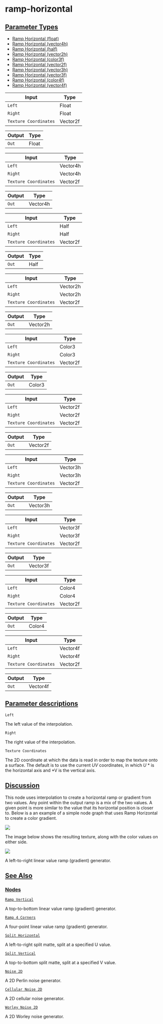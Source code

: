 # ramp-horizontal


[Parameter Types](/documentation/shadergraph/2d-procedural/ramp-horizontal#Parameter-Types)
-------------------------------------------------------------------------------------------

* [Ramp Horizontal (float)](#)
* [Ramp Horizontal (vector4h)](#)
* [Ramp Horizontal (half)](#)
* [Ramp Horizontal (vector2h)](#)
* [Ramp Horizontal (color3f)](#)
* [Ramp Horizontal (vector2f)](#)
* [Ramp Horizontal (vector3h)](#)
* [Ramp Horizontal (vector3f)](#)
* [Ramp Horizontal (color4f)](#)
* [Ramp Horizontal (vector4f)](#)

| Input | Type |
| --- | --- |
| `Left` | Float |
| `Right` | Float |
| `Texture Coordinates` | Vector2f |

| Output | Type |
| --- | --- |
| `Out` | Float |

| Input | Type |
| --- | --- |
| `Left` | Vector4h |
| `Right` | Vector4h |
| `Texture Coordinates` | Vector2f |

| Output | Type |
| --- | --- |
| `Out` | Vector4h |

| Input | Type |
| --- | --- |
| `Left` | Half |
| `Right` | Half |
| `Texture Coordinates` | Vector2f |

| Output | Type |
| --- | --- |
| `Out` | Half |

| Input | Type |
| --- | --- |
| `Left` | Vector2h |
| `Right` | Vector2h |
| `Texture Coordinates` | Vector2f |

| Output | Type |
| --- | --- |
| `Out` | Vector2h |

| Input | Type |
| --- | --- |
| `Left` | Color3 |
| `Right` | Color3 |
| `Texture Coordinates` | Vector2f |

| Output | Type |
| --- | --- |
| `Out` | Color3 |

| Input | Type |
| --- | --- |
| `Left` | Vector2f |
| `Right` | Vector2f |
| `Texture Coordinates` | Vector2f |

| Output | Type |
| --- | --- |
| `Out` | Vector2f |

| Input | Type |
| --- | --- |
| `Left` | Vector3h |
| `Right` | Vector3h |
| `Texture Coordinates` | Vector2f |

| Output | Type |
| --- | --- |
| `Out` | Vector3h |

| Input | Type |
| --- | --- |
| `Left` | Vector3f |
| `Right` | Vector3f |
| `Texture Coordinates` | Vector2f |

| Output | Type |
| --- | --- |
| `Out` | Vector3f |

| Input | Type |
| --- | --- |
| `Left` | Color4 |
| `Right` | Color4 |
| `Texture Coordinates` | Vector2f |

| Output | Type |
| --- | --- |
| `Out` | Color4 |

| Input | Type |
| --- | --- |
| `Left` | Vector4f |
| `Right` | Vector4f |
| `Texture Coordinates` | Vector2f |

| Output | Type |
| --- | --- |
| `Out` | Vector4f |

[Parameter descriptions](/documentation/shadergraph/2d-procedural/ramp-horizontal#Parameter-descriptions)
---------------------------------------------------------------------------------------------------------

`Left` 

 The left value of the interpolation.
 

`Right` 

 The right value of the interpolation.
 

`Texture Coordinates` 

 The 2D coordinate at which the data is read in order to map the texture onto a surface. The default is to use the current
 *UV* 
 coordinates, in which
 *U* 
 \* is the horizontal axis and \*V is the vertical axis.
 

[Discussion](/documentation/shadergraph/2d-procedural/ramp-horizontal#Discussion)
---------------------------------------------------------------------------------

 This node uses interpolation to create a horizontal ramp or gradient from two values. Any point within the output ramp is a mix of the two values. A given point is more similar to the value that its horizontal position is closer to. Below is a an example of a simple node graph that uses Ramp Horizontal to create a color gradient.
 

![](https://docs-assets.developer.apple.com/published/262f1f12dc34a4ffc9d1065f449f1c8c/RampHorizontalGraph.png)

 The image below shows the resulting texture, along with the color values on either side.
 

![](https://docs-assets.developer.apple.com/published/be3386c09c6ce3c9d3076223b98fea13/RampHorizontalMaterial.png)

 A left-to-right linear value ramp (gradient) generator.

[See Also](/documentation/shadergraph/2d-procedural/ramp-horizontal#see-also)
-----------------------------------------------------------------------------

### [Nodes](/documentation/shadergraph/2d-procedural/ramp-horizontal#nodes)

[`Ramp Vertical`](/documentation/shadergraph/2d-procedural/ramp-vertical)

 A top-to-bottom linear value ramp (gradient) generator.
 

[`Ramp 4 Corners`](/documentation/shadergraph/2d-procedural/ramp-4-corners)

 A four-point linear value ramp (gradient) generator.
 

[`Split Horizontal`](/documentation/shadergraph/2d-procedural/split-horizontal)

 A left-to-right split matte, split at a specified U value.
 

[`Split Vertical`](/documentation/shadergraph/2d-procedural/split-vertical)

 A top-to-bottom split matte, split at a specified V value.
 

[`Noise 2D`](/documentation/shadergraph/2d-procedural/noise-2d)

 A 2D Perlin noise generator.
 

[`Cellular Noise 2D`](/documentation/shadergraph/2d-procedural/cellular-noise-2d)

 A 2D cellular noise generator.
 

[`Worley Noise 2D`](/documentation/shadergraph/2d-procedural/worley-noise-2d)

 A 2D Worley noise generator.
 

